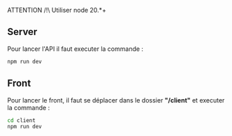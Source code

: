 ATTENTION /!\ Utiliser node 20.*+

## Server

Pour lancer l'API il faut executer la commande :
``` bash
npm run dev
```

## Front

Pour lancer le front, il faut se déplacer dans le dossier <strong>"/client"</strong> et executer la commande :
``` bash
cd client
npm run dev
```

